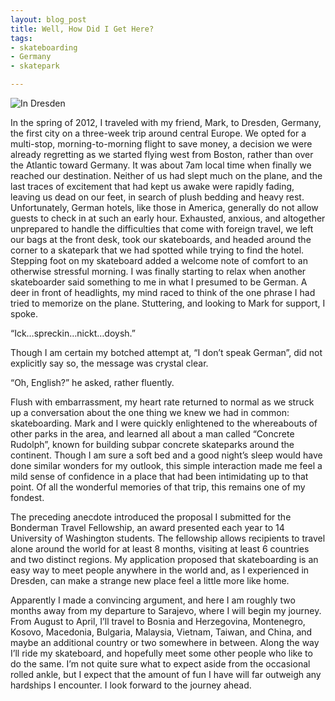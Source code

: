 ```yaml
---
layout: blog_post
title: Well, How Did I Get Here?
tags: 
- skateboarding
- Germany
- skatepark

---
```

![In Dresden]({{site.url}}/images/kevin-dresden.jpg)

In the spring of 2012, I traveled with my friend, Mark, to Dresden, Germany, the first city on a three-week trip around central Europe.  We opted for a multi-stop, morning-to-morning flight to save money, a decision we were already regretting as we started flying west from Boston, rather than over the Atlantic toward Germany.  It was about 7am local time when finally we reached our destination.  Neither of us had slept much on the plane, and the last traces of excitement that had kept us awake were rapidly fading, leaving us dead on our feet, in search of plush bedding and heavy rest. Unfortunately, German hotels, like those in America, generally do not allow guests to check in at such an early hour.  Exhausted, anxious, and altogether unprepared to handle the difficulties that come with foreign travel, we left our bags at the front desk, took our skateboards, and headed around the corner to a skatepark that we had spotted while trying to find the hotel.  Stepping foot on my skateboard added a welcome note of comfort to an otherwise stressful morning.  I was finally starting to relax when another skateboarder said something to me in what I presumed to be German.  A deer in front of headlights, my mind raced to think of the one phrase I had tried to memorize on the plane.  Stuttering, and looking to Mark for support, I spoke.

“Ick…spreckin…nickt…doysh.”

Though I am certain my botched attempt at, “I don’t speak German”, did not explicitly say so, the message was crystal clear.

“Oh, English?” he asked, rather fluently.

Flush with embarrassment, my heart rate returned to normal as we struck up a conversation about the one thing we knew we had in common: skateboarding. Mark and I were quickly enlightened to the whereabouts of other parks in the area, and learned all about a man called “Concrete Rudolph”, known for building subpar concrete skateparks around the continent.  Though I am sure a soft bed and a good night’s sleep would have done similar wonders for my outlook, this simple interaction made me feel a mild sense of confidence in a place that had been intimidating up to that point.  Of all the wonderful memories of that trip, this remains one of my fondest.

The preceding anecdote introduced the proposal I submitted for the Bonderman Travel Fellowship, an award presented each year to 14 University of Washington students.  The fellowship allows recipients to travel alone around the world for at least 8 months, visiting at least 6 countries and two distinct regions.  My application proposed that skateboarding is an easy way to meet people anywhere in the world and, as I experienced in Dresden, can make a strange new place feel a little more like home.

Apparently I made a convincing argument, and here I am roughly two months away from my departure to Sarajevo, where I will begin my journey. From August to April, I’ll travel to Bosnia and Herzegovina, Montenegro, Kosovo, Macedonia, Bulgaria, Malaysia, Vietnam, Taiwan, and China, and maybe an additional country or two somewhere in between. Along the way I’ll ride my skateboard, and hopefully meet some other people who like to do the same.  I’m not quite sure what to expect aside from the occasional rolled ankle, but I expect that the amount of fun I have will far outweigh any hardships I encounter.  I look forward to the journey ahead.



